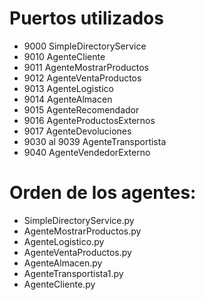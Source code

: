 # Puertos utilizados
- 9000 SimpleDirectoryService
- 9010 AgenteCliente
- 9011 AgenteMostrarProductos
- 9012 AgenteVentaProductos
- 9013 AgenteLogistico
- 9014 AgenteAlmacen
- 9015 AgenteRecomendador
- 9016 AgenteProductosExternos
- 9017 AgenteDevoluciones
- 9030 al 9039 AgenteTransportista
- 9040 AgenteVendedorExterno


# Orden de los agentes:
- SimpleDirectoryService.py
- AgenteMostrarProductos.py
- AgenteLogistico.py
- AgenteVentaProductos.py
- AgenteAlmacen.py
- AgenteTransportista1.py
- AgenteCliente.py